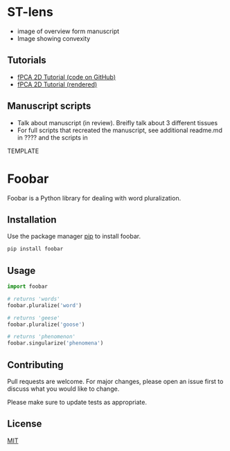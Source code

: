 # ST-lens

- image of overview form manuscript
- Image showing convexity


## Tutorials

- [fPCA 2D Tutorial (code on GitHub)](https://github.com/Drew4495/ST-lens/blob/main/Tutorials/fPCA_2D.html)  
- [fPCA 2D Tutorial (rendered)](https://htmlpreview.github.io/?https://raw.githubusercontent.com/Drew4495/ST-lens/main/Tutorials/fPCA_2D.html)




## Manuscript scripts

- Talk about manuscript (in review). Breifly talk about 3 different tissues
- For full scripts that recreated the manuscript, see additional readme.md in ???? and the scripts in 











TEMPLATE
# Foobar

Foobar is a Python library for dealing with word pluralization.

## Installation

Use the package manager [pip](https://pip.pypa.io/en/stable/) to install foobar.

```bash
pip install foobar
```

## Usage

```python
import foobar

# returns 'words'
foobar.pluralize('word')

# returns 'geese'
foobar.pluralize('goose')

# returns 'phenomenon'
foobar.singularize('phenomena')
```

## Contributing

Pull requests are welcome. For major changes, please open an issue first
to discuss what you would like to change.

Please make sure to update tests as appropriate.

## License

[MIT](https://choosealicense.com/licenses/mit/)
